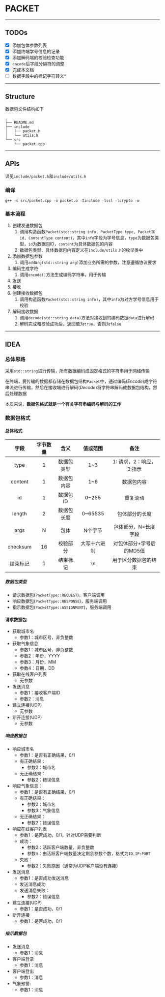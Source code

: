 # PACKET

---

## TODOs

- [x] 添加包体参数列表
- [x] 添加终端学号信息的记录
- [x] 添加解码端的校验检查功能
- [x] `encode`后字段分隔符的调整
- [x] 完成本文档
- [ ] 数据字段中的标记字符转义*

---

## Structure

数据包文件结构如下

```Shell
.
├── README.md
├── include
│   ├── packet.h
│   └── utils.h
└── src
    └── packet.cpp
```

---

## APIs

详见`include/packet.h`和`include/utils.h`

### 编译

```Shell
g++ -c src/packet.cpp -o packet.o -Iinclude -lssl -lcrypto -w
```

### 基本流程

1. 创建发送数据包
   1. 调用构造函数`Packet(std::string info, PacketType type, PacketID id, ContentType content)`，其中`info`字段为学号信息，`type`为数据包类型，`id`为数据包ID，`content`为具体数据包的内容
   2. 数据包类型、具体数据包内容定义在`include/utils.h`的枚举类中
2. 添加数据包参数
   1. 调用`addArg(std::string arg)`添加业务所需的参数，注意遵循协议要求
3. 编码生成字符
   1. 调用`encode()`方法生成编码字符串，用于传输
4. 发送
5. 接收
6. 创建接收数据包
   1. 调用构造函数`Packet(std::string info)`，其中`info`为对方学号信息用于校验
7. 解码接收数据
   1. 调用`decode(std::string data)`方法对接收到的编码数据`data`进行解码
   2. 解码完成和校验成功后，返回值为`true`，否则为`false`

---

## IDEA

### 总体思路

采用`std::string`进行传输，所有数据编码成固定格式的字符串用于网络传输

在终端，要传输的数据都存储在数据包结构`Packet`中，通过编码(*Encode*)成字符串流进行传输，然后在接收端进行解码(*Decode*)将字符串解码成数据包结构，然后处理数据

本质来说，**数据包格式就是一个有关字符串编码与解码的工作**

### 数据包格式

#### 总体格式

| 字段 | 字节数量 | 含义 | 值或范围 | 备注 |
| :--: | :--: | :--: | :--: | :--: |
| type | 1 | 数据包类型 | 1~3 | 1: 请求，2：响应，3:指示 |
| content | 1 | 数据包内容 | 1~6 | 数据包内容 |
| id | 1 | 数据包ID | 0~255 | 重复滚动 |
| length | 2 | 数据包长度 | 0~65535 | 包体部分的长度 |
| args | N | 包体 | N个字节 | 包体部分，N=长度字段 |
| checksum | 16 | 校验部分 | 大写十六进制 | 对包体部分+学号后的MD5值 |
| 结束标记 | 1 | 结束标记 | `\n` | 用于区分数据包的结束 |

##### 数据包类型

- 请求数据包(`PacketType::REQUEST`)，客户端调用
- 响应数据包(`PacketType::RESPONSE`)，服务端调用
- 指示数据包(`PacketType::ASSIGNMENT`)，服务端调用

#### 请求数据包

- 获取城市名
    - 参数1：城市区号，非负整数
- 获取气象信息
    - 参数1：城市区号，非负整数
    - 参数2：年份，YYYY
    - 参数3：月份，MM
    - 参数4：日期，DD
- 获取在线客户列表
    - 无参数
- 发送消息
    - 参数1：接收客户端ID
    - 参数2：消息
- 建立连接(UDP)
    - 无参数
- 断开连接(UDP)
    - 无参数

##### 响应数据包

- 响应城市名
    - 参数1：是否有正确结果，0/1
    - 有正确结果：
        - 参数2：城市名
    - 无正确结果：
        - 参数2：错误信息
- 响应气象信息：
    - 参数1：是否有正确结果，0/1
    - 有正确结果：
        - 参数2：城市名
        - 参数3：气象信息
    - 无正确结果：
        - 参数2：错误信息
- 响应在线客户列表
    - 参数1：是否成功，0/1，针对UDP需要判断
    - 成功：
        - 参数2：活跃客户端数量，非负整数
        - 参数n：由活跃客户端数量决定剩余参数个数，格式为`ID,IP:PORT`
    - 失败：
        - 参数2：失败原因（通常为UDP客户端没有连接）
- 发送消息
    - 参数1：是否成功发送消息
    - 发送消息成功
    - 发送消息失败：
        - 参数2：错误信息
- 建立连接(UDP)
    - 参数1：是否成功，0/1
- 断开连接
    - 参数1：是否成功，0/1

##### 指示数据包

- 发送消息
    - 参数1：消息
- 客户端登录
    - 参数1：消息
- 客户端登出
    - 参数1：消息
- 气象预警:
    - 参数1：消息
